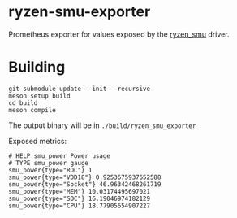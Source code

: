 # ryzen-smu-exporter

Prometheus exporter for values exposed by the [ryzen_smu](https://gitlab.com/leogx9r/ryzen_smu) driver.

# Building

```
git submodule update --init --recursive
meson setup build
cd build
meson compile
```
The output binary will be in `./build/ryzen_smu_exporter`

Exposed metrics:
```
# HELP smu_power Power usage
# TYPE smu_power gauge
smu_power{type="ROC"} 1
smu_power{type="VDD18"} 0.9253675937652588
smu_power{type="Socket"} 46.96342468261719
smu_power{type="MEM"} 10.03174495697021
smu_power{type="SOC"} 16.19046974182129
smu_power{type="CPU"} 18.77905654907227
```
